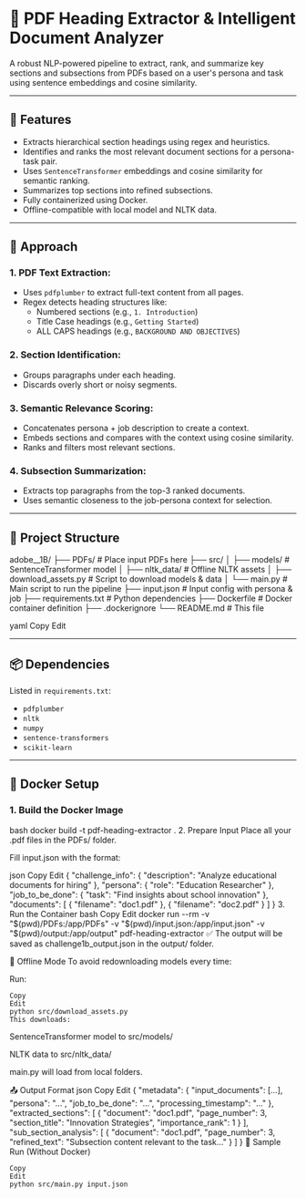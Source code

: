 # 🧠 PDF Heading Extractor & Intelligent Document Analyzer

A robust NLP-powered pipeline to extract, rank, and summarize key sections and subsections from PDFs based on a user's persona and task using sentence embeddings and cosine similarity.

---

## 🚀 Features

- Extracts hierarchical section headings using regex and heuristics.
- Identifies and ranks the most relevant document sections for a persona-task pair.
- Uses `SentenceTransformer` embeddings and cosine similarity for semantic ranking.
- Summarizes top sections into refined subsections.
- Fully containerized using Docker.
- Offline-compatible with local model and NLTK data.

---

## 🧠 Approach

### 1. **PDF Text Extraction**:
   - Uses `pdfplumber` to extract full-text content from all pages.
   - Regex detects heading structures like:
     - Numbered sections (e.g., `1. Introduction`)
     - Title Case headings (e.g., `Getting Started`)
     - ALL CAPS headings (e.g., `BACKGROUND AND OBJECTIVES`)

### 2. **Section Identification**:
   - Groups paragraphs under each heading.
   - Discards overly short or noisy segments.

### 3. **Semantic Relevance Scoring**:
   - Concatenates persona + job description to create a context.
   - Embeds sections and compares with the context using cosine similarity.
   - Ranks and filters most relevant sections.

### 4. **Subsection Summarization**:
   - Extracts top paragraphs from the top-3 ranked documents.
   - Uses semantic closeness to the job-persona context for selection.

---

## 📁 Project Structure

adobe__1B/
├── PDFs/ # Place input PDFs here
├── src/
│ ├── models/ # SentenceTransformer model
│ ├── nltk_data/ # Offline NLTK assets
│ ├── download_assets.py # Script to download models & data
│ └── main.py # Main script to run the pipeline
├── input.json # Input config with persona & job
├── requirements.txt # Python dependencies
├── Dockerfile # Docker container definition
├── .dockerignore
└── README.md # This file

yaml
Copy
Edit

---

## 📦 Dependencies

Listed in `requirements.txt`:

- `pdfplumber`
- `nltk`
- `numpy`
- `sentence-transformers`
- `scikit-learn`

---

## 🐳 Docker Setup

### 1. **Build the Docker Image**

bash
docker build -t pdf-heading-extractor .
2. Prepare Input
Place all your .pdf files in the PDFs/ folder.

Fill input.json with the format:

json
Copy
Edit
{
  "challenge_info": {
    "description": "Analyze educational documents for hiring"
  },
  "persona": {
    "role": "Education Researcher"
  },
  "job_to_be_done": {
    "task": "Find insights about school innovation"
  },
  "documents": [
    { "filename": "doc1.pdf" },
    { "filename": "doc2.pdf" }
  ]
}
3. Run the Container
bash
Copy
Edit
docker run --rm -v "$(pwd)/PDFs:/app/PDFs" -v "$(pwd)/input.json:/app/input.json" -v "$(pwd)/output:/app/output" pdf-heading-extractor
✅ The output will be saved as challenge1b_output.json in the output/ folder.

🔄 Offline Mode
To avoid redownloading models every time:

Run:

```
Copy
Edit
python src/download_assets.py
This downloads:
```

SentenceTransformer model to src/models/

NLTK data to src/nltk_data/

main.py will load from local folders.

📤 Output Format
json
Copy
Edit
{
  "metadata": {
    "input_documents": [...],
    "persona": "...",
    "job_to_be_done": "...",
    "processing_timestamp": "..."
  },
  "extracted_sections": [
    {
      "document": "doc1.pdf",
      "page_number": 3,
      "section_title": "Innovation Strategies",
      "importance_rank": 1
    }
  ],
  "sub_section_analysis": [
    {
      "document": "doc1.pdf",
      "page_number": 3,
      "refined_text": "Subsection content relevant to the task..."
    }
  ]
}
🧪 Sample Run (Without Docker)
```
Copy
Edit
python src/main.py input.json
```
